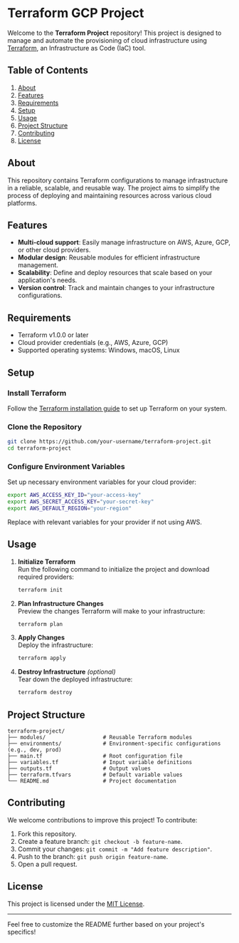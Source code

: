 
# Terraform GCP Project

Welcome to the **Terraform Project** repository! This project is designed to manage and automate the provisioning of cloud infrastructure using [Terraform](https://www.terraform.io/), an Infrastructure as Code (IaC) tool.

## Table of Contents
1. [About](#about)
2. [Features](#features)
3. [Requirements](#requirements)
4. [Setup](#setup)
5. [Usage](#usage)
6. [Project Structure](#project-structure)
7. [Contributing](#contributing)
8. [License](#license)

## About

This repository contains Terraform configurations to manage infrastructure in a reliable, scalable, and reusable way. The project aims to simplify the process of deploying and maintaining resources across various cloud platforms.

## Features

- **Multi-cloud support**: Easily manage infrastructure on AWS, Azure, GCP, or other cloud providers.
- **Modular design**: Reusable modules for efficient infrastructure management.
- **Scalability**: Define and deploy resources that scale based on your application's needs.
- **Version control**: Track and maintain changes to your infrastructure configurations.

## Requirements

- Terraform v1.0.0 or later
- Cloud provider credentials (e.g., AWS, Azure, GCP)
- Supported operating systems: Windows, macOS, Linux

## Setup

### Install Terraform
Follow the [Terraform installation guide](https://developer.hashicorp.com/terraform/tutorials/aws-get-started/install-cli) to set up Terraform on your system.

### Clone the Repository
```bash
git clone https://github.com/your-username/terraform-project.git
cd terraform-project
```

### Configure Environment Variables
Set up necessary environment variables for your cloud provider:
```bash
export AWS_ACCESS_KEY_ID="your-access-key"
export AWS_SECRET_ACCESS_KEY="your-secret-key"
export AWS_DEFAULT_REGION="your-region"
```
Replace with relevant variables for your provider if not using AWS.

## Usage

1. **Initialize Terraform**  
   Run the following command to initialize the project and download required providers:
   ```bash
   terraform init
   ```

2. **Plan Infrastructure Changes**  
   Preview the changes Terraform will make to your infrastructure:
   ```bash
   terraform plan
   ```

3. **Apply Changes**  
   Deploy the infrastructure:
   ```bash
   terraform apply
   ```

4. **Destroy Infrastructure** *(optional)*  
   Tear down the deployed infrastructure:
   ```bash
   terraform destroy
   ```

## Project Structure

```
terraform-project/
├── modules/                  # Reusable Terraform modules
├── environments/             # Environment-specific configurations (e.g., dev, prod)
├── main.tf                   # Root configuration file
├── variables.tf              # Input variable definitions
├── outputs.tf                # Output values
├── terraform.tfvars          # Default variable values
└── README.md                 # Project documentation
```

## Contributing

We welcome contributions to improve this project! To contribute:

1. Fork this repository.
2. Create a feature branch: `git checkout -b feature-name`.
3. Commit your changes: `git commit -m "Add feature description"`.
4. Push to the branch: `git push origin feature-name`.
5. Open a pull request.

## License

This project is licensed under the [MIT License](LICENSE).

---

Feel free to customize the README further based on your project's specifics!
